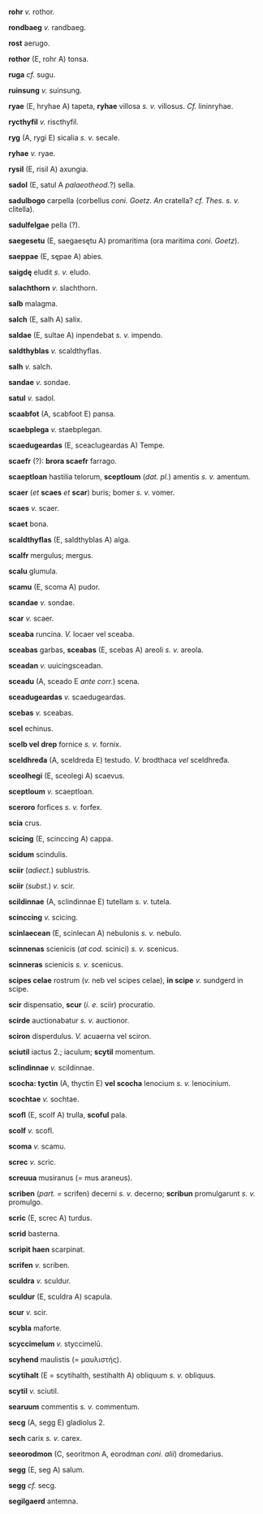 **rohr** *v.* rothor.

**rondbaeg** *v.* randbaeg.

**rost** aerugo.

**rothor** (E, rohr A) tonsa.

**ruga** *cf.* sugu.

**ruinsung** *v.* suinsung.

**ryae** (E, hryhae A) tapeta, **ryhae** villosa *s. v.* villosus. *Cf.*
lininryhae.

**rycthyfil** *v.* riscthyfil.

**ryg** (A, rygi E) sicalia *s. v.* secale.

**ryhae** *v.* ryae.

**rysil** (E, risil A) axungia.

**sadol** (E, satul A *palaeotheod.*?) sella.

**sadulbogo** carpella (corbellus *coni. Goetz. An* cratella? *cf.
Thes. s. v.* clitella).

**sadulfelgae** pella (?).

**saegesetu** (E, saegaesętu A) promaritima (ora maritima *coni.
Goetz*).

**saeppae** (E, sępae A) abies.

**saigdę** eludit *s. v.* eludo.

**salachthorn** *v.* slachthorn.

**salb** malagma.

**salch** (E, salh A) salix.

**saldae** (E, sultae A) inpendebat *s. v.* impendo.

**saldthyblas** *v.* scaldthyflas.

**salh** *v.* salch.

**sandae** *v.* sondae.

**satul** *v.* sadol.

**scaabfot** (A, scabfoot E) pansa.

**scaebplega** *v.* staebplegan.

**scaedugeardas** (E, sceaclugeardas A) Tempe.

**scaefr** (?): **brora scaefr** farrago.

**scaeptloan** hastilia telorum, **sceptloum** (*dat. pl.*) amentis *s.
v.* amentum.

**scaer** (*et* **scaes** *et* **scar**) buris; bomer *s. v.* vomer.

**scaes** *v.* scaer.

**scaet** bona.

**scaldthyflas** (E, saldthyblas A) alga.

**scalfr** mergulus; mergus.

**scalu** glumula.

**scamu** (E, scoma A) pudor.

**scandae** *v.* sondae.

**scar** *v.* scaer.

**sceaba** runcina. *V.* locaer vel sceaba.

**sceabas** garbas, **sceabas** (E, scebas A) areoli *s. v.* areola.

**sceadan** *v.* uuicingsceadan.

**sceadu** (A, sceado E *ante corr.*) scena.

**sceadugeardas** *v.* scaedugeardas.

**scebas** *v.* sceabas.

**scel** echinus.

**scelb vel drep** fornice *s. v.* fornix.

**sceldhređa** (A, sceldreda E) testudo. *V.* brodthaca *vel*
sceldhređa.

**sceolhegi** (E, sceolegi A) scaevus.

**sceptloum** *v.* scaeptloan.

**sceroro** forfices *s. v.* forfex.

**scia** crus.

**scicing** (E, scinccing A) cappa.

**scidum** scindulis.

**sciir** (*adiect.*) sublustris.

**sciir** (*subst.*) *v.* scir.

**scildinnae** (A, sclindinnae E) tutellam *s. v.* tutela.

**scinccing** *v.* scicing.

**scinlaecean** (E, scinlecan A) nebulonis *s. v.* nebulo.

**scinnenas** scienicis (*at cod.* scinici) *s. v.* scenicus.

**scinneras** scienicis *s. v.* scenicus.

**scipes celae** rostrum (*v.* neb vel scipes celae), **in scipe** *v.*
sundgerd in scipe.

**scir** dispensatio, **scur** (*i. e.* sciir) procuratio.

**scirde** auctionabatur *s. v.* auctionor.

**sciron** disperdulus. *V.* acuaerna vel sciron.

**sciutil** iactus 2.; iaculum; **scytil** momentum.

**sclindinnae** *v.* scildinnae.

**scocha: tyctin** (A, thyctin E) **vel scocha** lenocium *s. v.*
lenocinium.

**scochtae** *v.* sochtae.

**scofl** (E, scolf A) trulla, **scoful** pala.

**scolf** *v.* scofl.

**scoma** *v.* scamu.

**screc** *v.* scric.

**screuua** musiranus (= mus araneus).

**scriben** (*part. =* scrifen) decerni *s. v.* decerno; **scribun**
promulgarunt *s. v.* promulgo.

**scric** (E, screc A) turdus.

**scrid** basterna.

**scripit haen** scarpinat.

**scrifen** *v.* scriben.

**sculdra** *v.* sculdur.

**sculdur** (E, sculdra A) scapula.

**scur** *v.* scir.

**scybla** maforte.

**scyccimelum** *v.* styccimelū.

**scyhend** maulistis (= μαυλιστής).

**scytihalt** (E = scytihalth, sestihalth A) obliquum *s. v.* obliquus.

**scytil** *v.* sciutil.

**searuum** commentis *s. v.* commentum.

**secg** (A, segg E) gladiolus 2.

**sech** carix *s. v.* carex.

**seeorodmon** (C, seoritmon A, eorodman *coni. alii*) dromedarius.

**segg** (E, seg A) salum.

**segg** *cf.* secg.

**segilgaerd** antemna.
